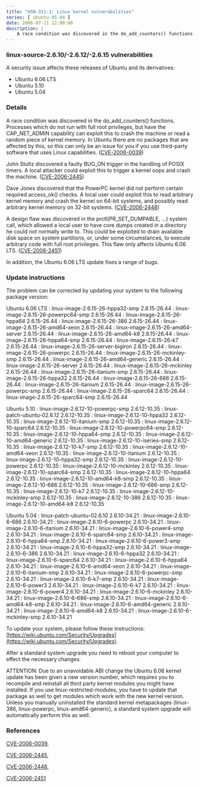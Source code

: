 ```yaml
---
title: "USN-311-1: Linux kernel vulnerabilities"
series: [ ubuntu-05.04 ]
date: 2006-07-11 12:00:00
description: |
    A race condition was discovered in the do_add_counters() functions. Processes which do not run with full root privileges, but have the CAP_NET_ADMIN capability can exploit this to crash the machine or read a random piece of kernel memory.  In Ubuntu there are no packages that are affected by this, so this can only be an issue for you if you use third-party software that uses Linux capabilities. ([CVE-2006-0039](http://people.ubuntu.com/~ubuntu-security/cve/CVE-2006-0039))
--- 
```

 
### linux-source-2.6.10/-2.6.12/-2.6.15 vulnerabilities

A security issue affects these releases of Ubuntu and its derivatives:

* Ubuntu 6.06 LTS
* Ubuntu 5.10
* Ubuntu 5.04

### Details

A race condition was discovered in the do_add_counters() functions. Processes which do not run with full root privileges, but have the CAP_NET_ADMIN capability can exploit this to crash the machine or read a random piece of kernel memory. In Ubuntu there are no packages that are affected by this, so this can only be an issue for you if you use third-party software that uses Linux capabilities. ([CVE-2006-0039](http://people.ubuntu.com/~ubuntu-security/cve/CVE-2006-0039))

John Stultz discovered a faulty BUG_ON trigger in the handling of POSIX timers. A local attacker could exploit this to trigger a kernel oops and crash the machine. ([CVE-2006-2445](http://people.ubuntu.com/~ubuntu-security/cve/CVE-2006-2445))

Dave Jones discovered that the PowerPC kernel did not perform certain required access_ok() checks. A local user could exploit this to read arbitrary kernel memory and crash the kernel on 64-bit systems, and possibly read arbitrary kernel memory on 32-bit systems. ([CVE-2006-2448](http://people.ubuntu.com/~ubuntu-security/cve/CVE-2006-2448))

A design flaw was discovered in the prctl(PR_SET_DUMPABLE, ...) system call, which allowed a local user to have core dumps created in a directory he could not normally write to. This could be exploited to drain available disk space on system partitions, or, under some circumstances, to execute arbitrary code with full root privileges. This flaw only affects Ubuntu 6.06 LTS. ([CVE-2006-2451](http://people.ubuntu.com/~ubuntu-security/cve/CVE-2006-2451))

In addition, the Ubuntu 6.06 LTS update fixes a range of bugs.

### Update instructions

The problem can be corrected by updating your system to the following package version:

Ubuntu 6.06 LTS
 : linux-image-2.6.15-26-hppa32-smp <span>2.6.15-26.44</span>
 : linux-image-2.6.15-26-powerpc64-smp <span>2.6.15-26.44</span>
 : linux-image-2.6.15-26-hppa64 <span>2.6.15-26.44</span>
 : linux-image-2.6.15-26-386 <span>2.6.15-26.44</span>
 : linux-image-2.6.15-26-amd64-xeon <span>2.6.15-26.44</span>
 : linux-image-2.6.15-26-amd64-server <span>2.6.15-26.44</span>
 : linux-image-2.6.15-26-amd64-k8 <span>2.6.15-26.44</span>
 : linux-image-2.6.15-26-hppa64-smp <span>2.6.15-26.44</span>
 : linux-image-2.6.15-26-k7 <span>2.6.15-26.44</span>
 : linux-image-2.6.15-26-server-bigiron <span>2.6.15-26.44</span>
 : linux-image-2.6.15-26-powerpc <span>2.6.15-26.44</span>
 : linux-image-2.6.15-26-mckinley-smp <span>2.6.15-26.44</span>
 : linux-image-2.6.15-26-amd64-generic <span>2.6.15-26.44</span>
 : linux-image-2.6.15-26-server <span>2.6.15-26.44</span>
 : linux-image-2.6.15-26-mckinley <span>2.6.15-26.44</span>
 : linux-image-2.6.15-26-itanium-smp <span>2.6.15-26.44</span>
 : linux-image-2.6.15-26-hppa32 <span>2.6.15-26.44</span>
 : linux-image-2.6.15-26-686 <span>2.6.15-26.44</span>
 : linux-image-2.6.15-26-itanium <span>2.6.15-26.44</span>
 : linux-image-2.6.15-26-powerpc-smp <span>2.6.15-26.44</span>
 : linux-image-2.6.15-26-sparc64 <span>2.6.15-26.44</span>
 : linux-image-2.6.15-26-sparc64-smp <span>2.6.15-26.44</span>

Ubuntu 5.10
 : linux-image-2.6.12-10-powerpc-smp <span>2.6.12-10.35</span>
 : linux-patch-ubuntu-02.6.12 <span>2.6.12-10.35</span>
 : linux-image-2.6.12-10-hppa32 <span>2.6.12-10.35</span>
 : linux-image-2.6.12-10-itanium-smp <span>2.6.12-10.35</span>
 : linux-image-2.6.12-10-sparc64 <span>2.6.12-10.35</span>
 : linux-image-2.6.12-10-powerpc64-smp <span>2.6.12-10.35</span>
 : linux-image-2.6.12-10-hppa64-smp <span>2.6.12-10.35</span>
 : linux-image-2.6.12-10-amd64-generic <span>2.6.12-10.35</span>
 : linux-image-2.6.12-10-iseries-smp <span>2.6.12-10.35</span>
 : linux-image-2.6.12-10-k7-smp <span>2.6.12-10.35</span>
 : linux-image-2.6.12-10-amd64-xeon <span>2.6.12-10.35</span>
 : linux-image-2.6.12-10-itanium <span>2.6.12-10.35</span>
 : linux-image-2.6.12-10-hppa32-smp <span>2.6.12-10.35</span>
 : linux-image-2.6.12-10-powerpc <span>2.6.12-10.35</span>
 : linux-image-2.6.12-10-mckinley <span>2.6.12-10.35</span>
 : linux-image-2.6.12-10-sparc64-smp <span>2.6.12-10.35</span>
 : linux-image-2.6.12-10-hppa64 <span>2.6.12-10.35</span>
 : linux-image-2.6.12-10-amd64-k8-smp <span>2.6.12-10.35</span>
 : linux-image-2.6.12-10-686 <span>2.6.12-10.35</span>
 : linux-image-2.6.12-10-686-smp <span>2.6.12-10.35</span>
 : linux-image-2.6.12-10-k7 <span>2.6.12-10.35</span>
 : linux-image-2.6.12-10-mckinley-smp <span>2.6.12-10.35</span>
 : linux-image-2.6.12-10-386 <span>2.6.12-10.35</span>
 : linux-image-2.6.12-10-amd64-k8 <span>2.6.12-10.35</span>

Ubuntu 5.04
 : linux-patch-ubuntu-02.6.10 <span>2.6.10-34.21</span>
 : linux-image-2.6.10-6-686 <span>2.6.10-34.21</span>
 : linux-image-2.6.10-6-powerpc <span>2.6.10-34.21</span>
 : linux-image-2.6.10-6-itanium <span>2.6.10-34.21</span>
 : linux-image-2.6.10-6-power4-smp <span>2.6.10-34.21</span>
 : linux-image-2.6.10-6-sparc64-smp <span>2.6.10-34.21</span>
 : linux-image-2.6.10-6-hppa64-smp <span>2.6.10-34.21</span>
 : linux-image-2.6.10-6-power3-smp <span>2.6.10-34.21</span>
 : linux-image-2.6.10-6-hppa32-smp <span>2.6.10-34.21</span>
 : linux-image-2.6.10-6-386 <span>2.6.10-34.21</span>
 : linux-image-2.6.10-6-hppa32 <span>2.6.10-34.21</span>
 : linux-image-2.6.10-6-sparc64 <span>2.6.10-34.21</span>
 : linux-image-2.6.10-6-hppa64 <span>2.6.10-34.21</span>
 : linux-image-2.6.10-6-amd64-xeon <span>2.6.10-34.21</span>
 : linux-image-2.6.10-6-itanium-smp <span>2.6.10-34.21</span>
 : linux-image-2.6.10-6-powerpc-smp <span>2.6.10-34.21</span>
 : linux-image-2.6.10-6-k7-smp <span>2.6.10-34.21</span>
 : linux-image-2.6.10-6-power3 <span>2.6.10-34.21</span>
 : linux-image-2.6.10-6-k7 <span>2.6.10-34.21</span>
 : linux-image-2.6.10-6-power4 <span>2.6.10-34.21</span>
 : linux-image-2.6.10-6-mckinley <span>2.6.10-34.21</span>
 : linux-image-2.6.10-6-686-smp <span>2.6.10-34.21</span>
 : linux-image-2.6.10-6-amd64-k8-smp <span>2.6.10-34.21</span>
 : linux-image-2.6.10-6-amd64-generic <span>2.6.10-34.21</span>
 : linux-image-2.6.10-6-amd64-k8 <span>2.6.10-34.21</span>
 : linux-image-2.6.10-6-mckinley-smp <span>2.6.10-34.21</span>

To update your system, please follow these instructions: [https://wiki.ubuntu.com/Security/Upgrades](https://wiki.ubuntu.com/Security/Upgrades).

After a standard system upgrade you need to reboot your computer to effect the necessary changes.

ATTENTION: Due to an unavoidable ABI change the Ubuntu 6.06 kernel update has been given a new version number, which requires you to recompile and reinstall all third party kernel modules you might have installed. If you use linux-restricted-modules, you have to update that package as well to get modules which work with the new kernel version. Unless you manually uninstalled the standard kernel metapackages (linux-386, linux-powerpc, linux-amd64-generic), a standard system upgrade will automatically perform this as well.

### References

 [CVE-2006-0039](http://people.ubuntu.com/~ubuntu-security/cve/CVE-2006-0039), 

 [CVE-2006-2445](http://people.ubuntu.com/~ubuntu-security/cve/CVE-2006-2445), 

 [CVE-2006-2448](http://people.ubuntu.com/~ubuntu-security/cve/CVE-2006-2448), 

 [CVE-2006-2451](http://people.ubuntu.com/~ubuntu-security/cve/CVE-2006-2451)
 
